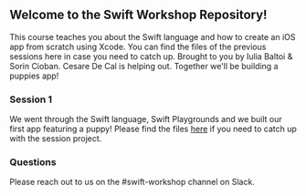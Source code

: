 ## Welcome to the Swift Workshop Repository! 

This course teaches you about the Swift language and how to create an iOS app from scratch using Xcode. You can find the files of the previous sessions here in case you need to catch up. Brought to you by Iulia Baltoi & Sorin Cioban. Cesare De Cal is helping out. Together we'll be building a puppies app!

### Session 1

We went through the Swift language, Swift Playgrounds and we built our first app featuring a puppy! Please find the files [here](https://github.com/csr/swift-workshop/tree/master/Session%201) if you need to catch up with the session project.

### Questions

Please reach out to us on the #swift-workshop channel on Slack.
